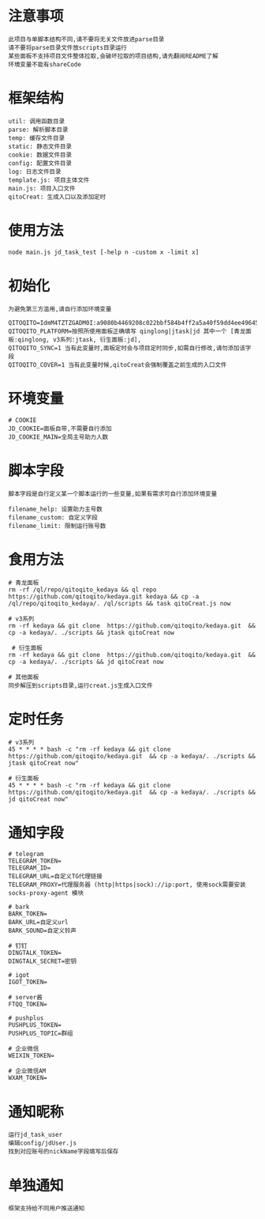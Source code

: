 # 注意事项
	此项目与单脚本结构不同,请不要将无关文件放进parse目录
	请不要将parse目录文件放scripts目录运行
	某些面板不支持项目文件整体拉取,会破坏拉取的项目结构,请先翻阅README了解
	环境变量不能有shareCode

# 框架结构
	util: 调用函数目录
	parse: 解析脚本目录
    temp: 缓存文件目录
	static: 静态文件目录
	cookie: 数据文件目录
	config:	配置文件目录
	log: 日志文件目录
	template.js: 项目主体文件
	main.js: 项目入口文件
	qitoCreat: 生成入口以及添加定时

# 使用方法
	node main.js jd_task_test [-help n -custom x -limit x]

# 初始化

	为避免第三方滥用,请自行添加环境变量

    QITOQITO=IdmM4TZTZGADM0I:a9080b4469208c022bbf584b4ff2a5a40f59dd4ee49645bff009b5b428332a24:QITOQITO    
	QITOQITO_PLATFORM=按照所使用面板正确填写 qinglong|jtask|jd 其中一个 [青龙面板:qinglong, v3系列:jtask, 衍生面板:jd],
	QITOQITO_SYNC=1 当有此变量时,面板定时会与项目定时同步,如需自行修改,请勿添加该字段
	QITOQITO_COVER=1 当有此变量时候,qitoCreat会强制覆盖之前生成的入口文件

 
# 环境变量
	# COOKIE
	JD_COOKIE=面板自带,不需要自行添加
	JD_COOKIE_MAIN=全局主号助力人数

# 脚本字段
    脚本字段是自行定义某一个脚本运行的一些变量,如果有需求可自行添加环境变量
    
    filename_help: 设置助力主号数
    filename_custom: 自定义字段
	filename_limit: 限制运行账号数

# 食用方法
    # 青龙面板
	rm -rf /ql/repo/qitoqito_kedaya && ql repo https://github.com/qitoqito/kedaya.git kedaya && cp -a /ql/repo/qitoqito_kedaya/. /ql/scripts && task qitoCreat.js now
   
    # v3系列
    rm -rf kedaya && git clone  https://github.com/qitoqito/kedaya.git  && cp -a kedaya/. ./scripts && jtask qitoCreat now
    
     # 衍生面板
    rm -rf kedaya && git clone  https://github.com/qitoqito/kedaya.git  && cp -a kedaya/. ./scripts && jd qitoCreat now
    
    # 其他面板
    同步解压到scripts目录,运行creat.js生成入口文件

# 定时任务
    # v3系列
    45 * * * * bash -c "rm -rf kedaya && git clone  https://github.com/qitoqito/kedaya.git  && cp -a kedaya/. ./scripts && jtask qitoCreat now"
    
    # 衍生面板
    45 * * * * bash -c "rm -rf kedaya && git clone  https://github.com/qitoqito/kedaya.git  && cp -a kedaya/. ./scripts && jd qitoCreat now"
	
	 
# 通知字段

	# telegram
	TELEGRAM_TOKEN=
	TELEGRAM_ID=
	TELEGRAM_URL=自定义TG代理链接
	TELEGRAM_PROXY=代理服务器 (http|https|sock)://ip:port, 使用sock需要安装 socks-proxy-agent 模块

	# bark
	BARK_TOKEN=
	BARK_URL=自定义url
	BARK_SOUND=自定义铃声

	# 钉钉
	DINGTALK_TOKEN=
	DINGTALK_SECRET=密钥

	# igot
	IGOT_TOKEN=

	# server酱
	FTQQ_TOKEN=

	# pushplus
	PUSHPLUS_TOKEN=
	PUSHPLUS_TOPIC=群组

	# 企业微信
	WEIXIN_TOKEN=

	# 企业微信AM
	WXAM_TOKEN=

# 通知昵称
	运行jd_task_user
    编辑config/jdUser.js
	找到对应账号的nickName字段填写后保存

# 单独通知
	框架支持给不同用户推送通知

    

